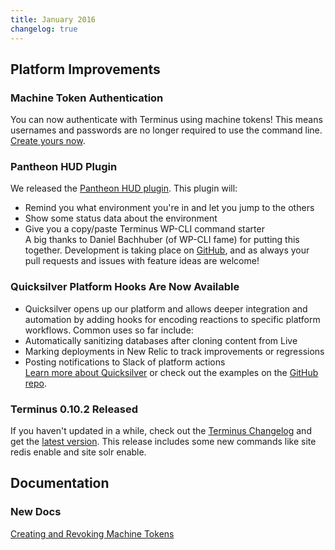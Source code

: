 ```yaml
---
title: January 2016
changelog: true
---
```


## Platform Improvements

### Machine Token Authentication
You can now authenticate with Terminus using machine tokens! This means usernames and passwords are no longer required to use the command line. [Create yours now](https://dashboard.pantheon.io/users/#account/tokens/).

### Pantheon HUD Plugin
We released the [Pantheon HUD plugin](https://wordpress.org/plugins/pantheon-hud/). This plugin will:   
- Remind you what environment you're in and let you jump to the others  
- Show some status data about the environment  
- Give you a copy/paste Terminus WP-CLI command starter    
A big thanks to Daniel Bachhuber (of WP-CLI fame) for putting this together. Development is taking place on [GitHub](https://github.com/pantheon-systems/pantheon-hud/), and as always your pull requests and issues with feature ideas are welcome!

### Quicksilver Platform Hooks Are Now Available
* Quicksilver opens up our platform and allows deeper integration and automation by adding hooks for encoding reactions to specific platform workflows. Common uses so far include:
* Automatically sanitizing databases after cloning content from Live
* Marking deployments in New Relic to track improvements or regressions
* Posting notifications to Slack of platform actions  
[Learn more about Quicksilver](/quicksilver/) or check out the examples on the [GitHub repo](https://github.com/pantheon-systems/quicksilver-examples).

### Terminus 0.10.2 Released
If you haven't updated in a while, check out the [Terminus Changelog](https://github.com/pantheon-systems/cli/blob/master/CHANGELOG.md) and get the [latest version](https://github.com/pantheon-systems/cli/releases). This release includes some new commands like site redis enable and site solr enable.

## Documentation
### New Docs

[Creating and Revoking Machine Tokens](/machine-tokens/)
